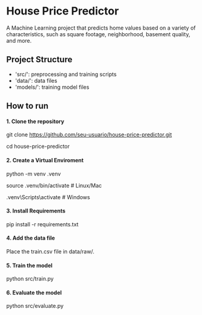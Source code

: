 # House Price Predictor 
<p>A Machine Learning project that predicts home values based on a variety of characteristics, such as square footage, neighborhood, basement quality, and more.

## Project Structure 
- 'src/': preprocessing and training scripts
- 'data/': data files
- 'models/': training model files

## How to run
#### 1. Clone the repository <p>
git clone https://github.com/seu-usuario/house-price-predictor.git <p>
cd house-price-predictor

#### 2. Create a Virtual Enviroment <p>
python -m venv .venv <p>
source .venv/bin/activate        # Linux/Mac <p>
.venv\Scripts\activate           # Windows

#### 3. Install Requirements <p>
pip install -r requirements.txt

#### 4. Add the data file <p>
Place the train.csv file in data/raw/.

#### 5. Train the model <p>
python src/train.py

#### 6. Evaluate the model <p>
python src/evaluate.py


